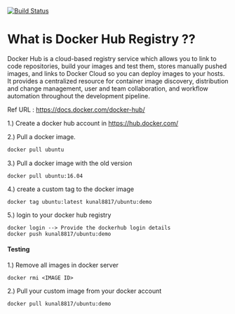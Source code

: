 
[![Build Status](https://travis-ci.org/joemccann/dillinger.svg?branch=master)](https://travis-ci.org/joemccann/dillinger)

# What is Docker Hub Registry ??
Docker Hub is a cloud-based registry service which allows you to link to code repositories, build your images and test them, stores manually pushed images, and links to Docker Cloud so you can deploy images to your hosts. It provides a centralized resource for container image discovery, distribution and change management, user and team collaboration, and workflow automation throughout the development pipeline.

Ref URL : https://docs.docker.com/docker-hub/

1.) Create a docker hub account in https://hub.docker.com/

2.) Pull a docker image.
```sh
docker pull ubuntu
```

3.) Pull a docker image with the old version
```
docker pull ubuntu:16.04
```
4.) create a custom tag to the docker image
```
docker tag ubuntu:latest kunal8817/ubuntu:demo
```
5.) login to your docker hub registry
```
docker login --> Provide the dockerhub login details
docker push kunal8817/ubuntu:demo
```

#### Testing
1.) Remove all images in docker server
```
docker rmi <IMAGE ID>
```
2.) Pull your custom image from your docker account
```
docker pull kunal8817/ubuntu:demo
```


